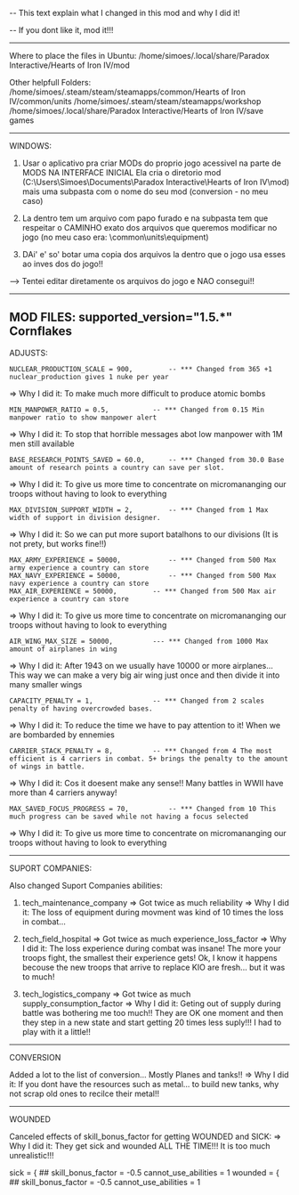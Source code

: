 -- This text explain what I changed in this mod and why I did it!

-- If you dont like it, mod it!!!

-----------------------------------------------------------------
Where to place the files in Ubuntu:
/home/simoes/.local/share/Paradox Interactive/Hearts of Iron IV/mod

Other helpfull Folders:
/home/simoes/.steam/steam/steamapps/common/Hearts of Iron IV/common/units
/home/simoes/.steam/steam/steamapps/workshop
/home/simoes/.local/share/Paradox Interactive/Hearts of Iron IV/save games

-----------------------------------------------------------------
WINDOWS:
1) Usar o aplicativo pra criar MODs do proprio jogo acessivel na parte de MODS NA INTERFACE INICIAL
Ela cria o diretorio mod (C:\Users\Simoes\Documents\Paradox Interactive\Hearts of Iron IV\mod\) mais uma subpasta com o nome do seu mod (conversion - no meu caso)

2) La dentro tem um arquivo com papo furado e na subpasta tem que respeitar o CAMINHO exato dos arquivos que queremos modificar no jogo (no meu caso era: \common\units\equipment\)

3) DAi' e' so' botar uma copia dos arquivos la dentro que o jogo usa esses ao inves dos do jogo!!

--> Tentei editar diretamente os arquivos do jogo e NAO consegui!!



----------------------------------------------------------------
MOD FILES:        supported_version="1.5.*"     Cornflakes
----------------------------------------------------------------

ADJUSTS:

	NUCLEAR_PRODUCTION_SCALE = 900,			-- *** Changed from 365 +1 nuclear_production gives 1 nuke per year
=> Why I did it: To make much more difficult to produce atomic bombs

	MIN_MANPOWER_RATIO = 0.5,			-- *** Changed from 0.15 Min manpower ratio to show manpower alert
=> Why I did it: To stop that horrible messages abot low manpower with 1M men still available

	BASE_RESEARCH_POINTS_SAVED = 60.0,		-- *** Changed from 30.0 Base amount of research points a country can save per slot.
=> Why I did it: To give us more time to concentrate on micromananging our troops without having to look to everything

	MAX_DIVISION_SUPPORT_WIDTH = 2,			-- *** Changed from 1 Max width of support in division designer.
=> Why I did it: So we can put more suport batalhons to our divisions (It is not prety, but works fine!!)

	MAX_ARMY_EXPERIENCE = 50000,			-- *** Changed from 500 Max army experience a country can store
	MAX_NAVY_EXPERIENCE = 50000,			-- *** Changed from 500 Max navy experience a country can store
	MAX_AIR_EXPERIENCE = 50000,			-- *** Changed from 500 Max air experience a country can store
=> Why I did it: To give us more time to concentrate on micromananging our troops without having to look to everything

	AIR_WING_MAX_SIZE = 50000, 			--- *** Changed from 1000 Max amount of airplanes in wing
=> Why I did it: After 1943 on we usually have 10000 or more airplanes... This way we can make a very big air wing just once and then divide it into many smaller wings

	CAPACITY_PENALTY = 1,				-- *** Changed from 2 scales penalty of having overcrowded bases.
=> Why I did it: To reduce the time we have to pay attention to it! When we are bombarded by ennemies

	CARRIER_STACK_PENALTY = 8,			-- *** Changed from 4 The most efficient is 4 carriers in combat. 5+ brings the penalty to the amount of wings in battle.
=> Why I did it: Cos it doesent make any sense!! Many battles in WWII have more than 4 carriers anyway!

	MAX_SAVED_FOCUS_PROGRESS = 70,			-- *** Changed from 10 This much progress can be saved while not having a focus selected
=> Why I did it: To give us more time to concentrate on micromananging our troops without having to look to everything

---------------------------------------------------------------------
SUPORT COMPANIES:

Also changed Suport Companies abilities:
1) tech_maintenance_company => Got twice as much reliability
=> Why I did it: The loss of equipment during movment was kind of 10 times the loss in combat... 

2) tech_field_hospital => Got twice as much experience_loss_factor
=> Why I did it: The loss experience during combat was insane! The more your troops fight, the smallest their experience gets! Ok, I know it happens becouse the new troops that arrive to replace KIO are fresh... but it was to much!

3) tech_logistics_company => Got twice as much supply_consumption_factor
=> Why I did it: Geting out of supply during battle was bothering me too much!! They are OK one moment and then they step in a new state and start getting 20 times less suply!!! I had to play with it a little!!


--------------------------------------------------------------------
CONVERSION

Added a lot to the list of conversion... Mostly Planes and tanks!!
=> Why I did it: If you dont have the resources such as metal... to build new tanks, why not scrap old ones to recilce their metal!!



--------------------------------------------------------------------
WOUNDED

Canceled effects of skill_bonus_factor for getting WOUNDED and SICK:
=> Why I did it: They get sick and wounded ALL THE TIME!!! It is too much unrealistic!!!

sick = { ## skill_bonus_factor = -0.5
	 cannot_use_abilities = 1
wounded = { ## skill_bonus_factor = -0.5
	    cannot_use_abilities = 1
		

